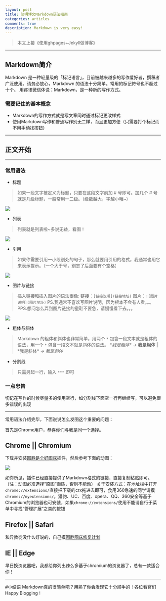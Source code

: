 ```yaml
---
layout: post
title: 简明博文Markdown语法指南
categories: articles
comments: true
description: Markdown is very easy!
---
```


> 本文上接《使用ghpages+Jekyll做博客》

***
## Markdown简介
Markdown 是一种轻量级的「标记语言」，目前被越来越多的写作爱好者，撰稿者广泛使用。请务必放心，Markdown 的语法十分简单。常用的标记符号也不超过十个。
用疼讯微信体说：Markdown，是一种新的写作方式。

### 需要记住的基本概念
- Markdown的写作方式就是写文章同时通过标记更改样式
- 使用Markdown写作和普通写作别无二样，而且更加方便（只需要打个标记而不用手动找按钮）

***

## 正文开始

***

### 常用语法
- 标题
> 如果一段文字被定义为标题，只要在这段文字前加 # 号即可。加几个 # 号就是几级标题，一般常用一二级。（级数越大，字越小哦~）

![](http://ww1.sinaimg.cn/mw690/ec922a76jw1f0g7xtai0pj20aj04qmx5.jpg)

- 列表
> 列表就是列表啦~多说无益，看图！

![](http://ww4.sinaimg.cn/mw690/ec922a76jw1f0g7zrtpm9j209p07e3yf.jpg)

- 引用
> 如果你需要引用一小段别处的句子，那么就要用引用的格式，我通常也用它来表示提示。（一个大于号，别忘了后面要有个空格）

![](http://ww2.sinaimg.cn/mw690/ec922a76jw1f0g81c3sd7j20a003ht8l.jpg)

- 图片与链接
> 插入链接和插入图片的语法很像:
链接：`[链接说明](链接地址)`
图片：`![图片说明](图片地址)`
PS.我通常不喜欢写图片说明，因为根本不会有人看。。。
PPS.想问怎么弄到图片链接的童鞋不要急，请慢慢看下去。。。

![](http://ww3.sinaimg.cn/mw690/ec922a76jw1f0g85nvzqdj20dh07e74a.jpg)

- 粗体与斜体
> Markdown 的粗体和斜体也非常简单，用两个 `*` 包含一段文本就是粗体的语法，用一个 `*` 包含一段文本就是斜体的语法。
\**我是粗体\** -> **我是粗体**  |  \*我是斜体* -> *我是斜体*

- 分割线
> 只需另起一行，输入 `***` 即可

### 一点忠告
切记在写作的时候尽量多的使用空行，如分割线下面空一行再继续写，可以避免很多错误的出现

***
常用语法介绍完毕，下面说说怎么发图这个重要的问题：

首先是Chrome用户，恭喜你们与我是同一个选择。

## Chrome || Chromium

下载并安装[围脖是个好图床]()插件，然后参考下面的动图：

![](http://ww4.sinaimg.cn/large/ec922a76jw1f0g9ogt662g20m30aoq7c.gif)

如你所见，插件已经直接提供了Markdown格式的链接，直接复制粘贴即可。（注：动图必须选择“原图”画质，否则不能动）
关于安装方式：在地址栏中打开`chrome://extensions/`直接把下载的crx拖进去即可，食用360急速的同学请摸`chrome://myextensions/`，猎豹、UC、百度、opera、QQ、360安全等基于Chromium的浏览器也可安装，如果`chrome://extensions/`使用不能请自行于菜单中寻找“管理扩展”之类的按钮

## Firefox || Safari
和异教徒没什么好说的，自己摸[围脖图床修复计划](http://weibotuchuang.sinaapp.com/)

## IE || Edge
早日换浏览器吧，我都给你列出辣么多基于chromium的浏览器了，总有一款适合你！

***

#小结语
Markdown真的很简单吧？用熟了你会发现它十分顺手的！各位看官们Happy Blogging！
